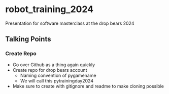 # robot_training_2024
Presentation for software masterclass at the drop bears 2024

## Talking Points

### Create Repo

- Go over Github as a thing again quickly
- Create repo for drop bears account
  - Naming convention of pygamename
  - We will call this pytrainingday2024
- Make sure to create with gitignore and readme to make cloning possible